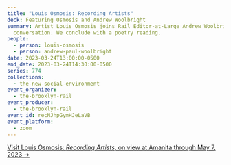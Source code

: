 ```yaml
---
title: "Louis Osmosis: Recording Artists"
deck: Featuring Osmosis and Andrew Woolbright
summary: Artist Louis Osmosis joins Rail Editor-at-Large Andrew Woolbright for a
  conversation. We conclude with a poetry reading.
people:
  - person: louis-osmosis
  - person: andrew-paul-woolbright
date: 2023-03-24T13:00:00-0500
end_date: 2023-03-24T14:30:00-0500
series: 774
collections:
  - the-new-social-environment
event_organizer:
  - the-brooklyn-rail
event_producer:
  - the-brooklyn-rail
event_id: recNJhpGymHJeLaVB
event_platform:
  - zoom
---
```

[V﻿isit Louis Osmosis: *Recording Artists*, on view at Amanita through May 7, 2023 →](https://spazioamanita.com/exhibitions/26-recording-artists-louis-osmosis/press_release_text/)